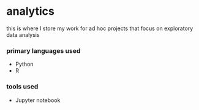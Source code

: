 # analytics
this is where I store my work for ad hoc projects that focus on exploratory data analysis


### primary languages used
* Python
* R

### tools used
* Jupyter notebook
